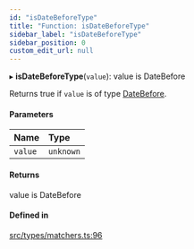 ```yaml
---
id: "isDateBeforeType"
title: "Function: isDateBeforeType"
sidebar_label: "isDateBeforeType"
sidebar_position: 0
custom_edit_url: null
---
```


▸ **isDateBeforeType**(`value`): value is DateBefore

Returns true if `value` is of type [DateBefore](/api/types/DateBefore.md).

#### Parameters

| Name | Type |
| :------ | :------ |
| `value` | `unknown` |

#### Returns

value is DateBefore

#### Defined in

[src/types/matchers.ts:96](https://github.com/gpbl/react-day-picker/blob/cd80be68f/src/types/matchers.ts#L96)
